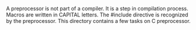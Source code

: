A preprocessor is not part of a compiler.
It is a step in compilation process.
Macros are written in CAPITAL letters.
The #include directive is recognized by the preprocessor.
This directory contains a few tasks on C preprocessor.